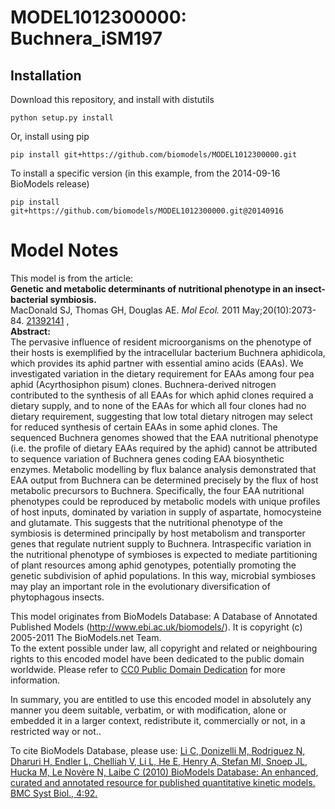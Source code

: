 # MODEL1012300000: Buchnera_iSM197

## Installation

Download this repository, and install with distutils

`python setup.py install`

Or, install using pip

`pip install git+https://github.com/biomodels/MODEL1012300000.git`

To install a specific version (in this example, from the 2014-09-16 BioModels release)

`pip install git+https://github.com/biomodels/MODEL1012300000.git@20140916`


# Model Notes


This model is from the article:  
**Genetic and metabolic determinants of nutritional phenotype in an insect-bacterial symbiosis.**   
MacDonald SJ, Thomas GH, Douglas AE. _Mol Ecol._ 2011 May;20(10):2073-84.
[21392141](http://www.ncbi.nlm.nih.gov/pubmed/21392141) ,  
**Abstract:**   
The pervasive influence of resident microorganisms on the phenotype of their
hosts is exemplified by the intracellular bacterium Buchnera aphidicola, which
provides its aphid partner with essential amino acids (EAAs). We investigated
variation in the dietary requirement for EAAs among four pea aphid
(Acyrthosiphon pisum) clones. Buchnera-derived nitrogen contributed to the
synthesis of all EAAs for which aphid clones required a dietary supply, and to
none of the EAAs for which all four clones had no dietary requirement,
suggesting that low total dietary nitrogen may select for reduced synthesis of
certain EAAs in some aphid clones. The sequenced Buchnera genomes showed that
the EAA nutritional phenotype (i.e. the profile of dietary EAAs required by
the aphid) cannot be attributed to sequence variation of Buchnera genes coding
EAA biosynthetic enzymes. Metabolic modelling by flux balance analysis
demonstrated that EAA output from Buchnera can be determined precisely by the
flux of host metabolic precursors to Buchnera. Specifically, the four EAA
nutritional phenotypes could be reproduced by metabolic models with unique
profiles of host inputs, dominated by variation in supply of aspartate,
homocysteine and glutamate. This suggests that the nutritional phenotype of
the symbiosis is determined principally by host metabolism and transporter
genes that regulate nutrient supply to Buchnera. Intraspecific variation in
the nutritional phenotype of symbioses is expected to mediate partitioning of
plant resources among aphid genotypes, potentially promoting the genetic
subdivision of aphid populations. In this way, microbial symbioses may play an
important role in the evolutionary diversification of phytophagous insects.

This model originates from BioModels Database: A Database of Annotated
Published Models (http://www.ebi.ac.uk/biomodels/). It is copyright (c)
2005-2011 The BioModels.net Team.  
To the extent possible under law, all copyright and related or neighbouring
rights to this encoded model have been dedicated to the public domain
worldwide. Please refer to [CC0 Public Domain
Dedication](http://creativecommons.org/publicdomain/zero/1.0/) for more
information.

In summary, you are entitled to use this encoded model in absolutely any
manner you deem suitable, verbatim, or with modification, alone or embedded it
in a larger context, redistribute it, commercially or not, in a restricted way
or not..  
  
To cite BioModels Database, please use: [Li C, Donizelli M, Rodriguez N,
Dharuri H, Endler L, Chelliah V, Li L, He E, Henry A, Stefan MI, Snoep JL,
Hucka M, Le Novère N, Laibe C (2010) BioModels Database: An enhanced, curated
and annotated resource for published quantitative kinetic models. BMC Syst
Biol., 4:92.](http://www.ncbi.nlm.nih.gov/pubmed/20587024)


